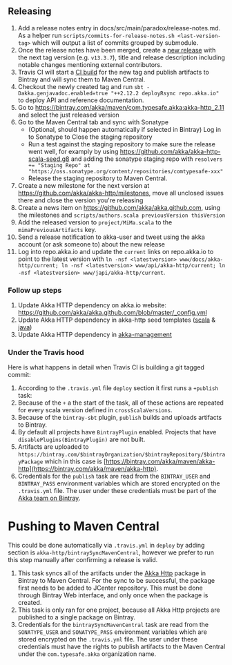 ## Releasing

1. Add a release notes entry in docs/src/main/paradox/release-notes.md. As a helper run
`scripts/commits-for-release-notes.sh <last-version-tag>` which will output a list of commits grouped by submodule.
2. Once the release notes have been merged, create a [new release](https://github.com/akka/akka-http/releases/new) with the next tag version (e.g. `v13.3.7`), title and release description including notable changes mentioning external contributors.
3. Travis CI will start a [CI build](https://travis-ci.org/akka/akka-http/builds) for the new tag and publish artifacts to Bintray and will sync them to Maven Central.
4. Checkout the newly created tag and run `sbt -Dakka.genjavadoc.enabled=true "++2.12.2 deployRsync repo.akka.io"` to deploy API and reference documentation.
5. Go to https://bintray.com/akka/maven/com.typesafe.akka:akka-http_2.11 and select the just released version
6. Go to the Maven Central tab and sync with Sonatype
   - (Optional, should happen automatically if selected in Bintray) Log in to Sonatype to Close the staging repository
   - Run a test against the staging repository to make sure the release went well, for examply by using https://github.com/akka/akka-http-scala-seed.g8 and adding the sonatype staging repo with `resolvers += "Staging Repo" at "https://oss.sonatype.org/content/repositories/comtypesafe-xxx"`
   - Release the staging repository to Maven Central.
7. Create a new milestone for the next version at https://github.com/akka/akka-http/milestones, move all unclosed issues there and close the version you're releasing
8. Create a news item on https://github.com/akka/akka.github.com, using the milestones and `scripts/authors.scala previousVersion thisVersion`
9. Add the released version to `project/MiMa.scala` to the `mimaPreviousArtifacts` key.
10. Send a release notification to akka-user and tweet using the akka account (or ask someone to) about the new release
11. Log into repo.akka.io and update the `current` links on repo.akka.io to point to the latest version with `ln -nsf <latestversion> www/docs/akka-http/current; ln -nsf <latestversion> www/api/akka-http/current; ln -nsf <latestversion> www/japi/akka-http/current`.

### Follow up steps

1. Update Akka HTTP dependency on akka.io website: https://github.com/akka/akka.github.com/blob/master/_config.yml
2. Update Akka HTTP dependency in akka-http seed templates ([scala](https://github.com/akka/akka-http-scala-seed.g8/) & [java](https://github.com/akka/akka-http-java-seed.g8/)) 
3. Update Akka HTTP dependency in [akka-management](https://github.com/akka/akka-management/blob/master/project/Dependencies.scala)

### Under the Travis hood

Here is what happens in detail when Travis CI is building a git tagged commit:

1. According to the `.travis.yml` file `deploy` section it first runs a `+publish` task:
  1. Because of the `+` a the start of the task, all of these actions are repeated for every scala version defined in `crossScalaVersions`.
  2. Because of the `bintray-sbt` plugin, `publish` builds and uploads artifacts to Bintray.
  3. By default all projects have `BintrayPlugin` enabled. Projects that have `disablePlugins(BintrayPlugin)` are not built.
  4. Artifacts are uploaded to `https://bintray.com/$bintrayOrganization/$bintrayRepository/$bintrayPackage` which in this case is [https://bintray.com/akka/maven/akka-http](https://bintray.com/akka/maven/akka-http).
  5. Credentials for the `publish` task are read from the `BINTRAY_USER` and `BINTRAY_PASS` environment variables which are stored encrypted on the `.travis.yml` file. The user under these credentials must be part of the [Akka team on Bintray](https://bintray.com/akka/).
  
# Pushing to Maven Central
This could be done automatically via `.travis.yml` in `deploy` by adding section is `akka-http/bintraySyncMavenCentral`, however we prefer to run this step manually after confirming a release is valid.

  1. This task syncs all of the artifacts under the [Akka Http](https://bintray.com/akka/maven/akka-http) package in Bintray to Maven Central. For the sync to be successful, the package first needs to be added to JCenter repository. This must be done through Bintray Web interface, and only once when the package is created.
  2. This task is only ran for one project, because all Akka Http projects are published to a single package on Bintray.
  3. Credentials for the `bintraySyncMavenCentral` task are read from the `SONATYPE_USER` and `SONATYPE_PASS` environment variables which are stored encrypted on the `.travis.yml` file. The user under these credentials must have the rights to publish artifacts to the Maven Central under the `com.typesafe.akka` organization name.
